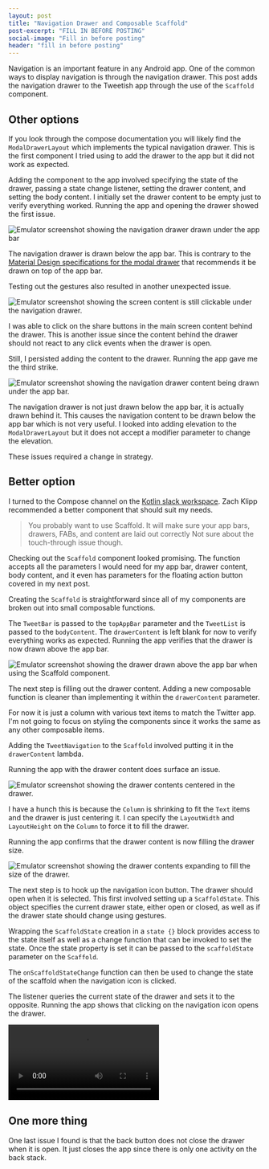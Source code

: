 ```yaml
---
layout: post
title: "Navigation Drawer and Composable Scaffold"
post-excerpt: "FILL IN BEFORE POSTING"
social-image: "Fill in before posting"
header: "fill in before posting"
---
```


Navigation is an important feature in any Android app. One of the common ways to display navigation is through the navigation drawer. This post adds the navigation drawer to the Tweetish app through the use of the `Scaffold` component.

## Other options

If you look through the compose documentation you will likely find the `ModalDrawerLayout` which implements the typical navigation drawer. This is the first component I tried using to add the drawer to the app but it did not work as expected.

Adding the component to the app involved specifying the state of the drawer, passing a state change listener, setting the drawer content, and setting the body content. I initially set the drawer content to be empty just to verify everything worked. Running the app and opening the drawer showed the first issue.

<div class="center-screenshot">
    <img class="post-device-screenshot" src="/assets/images/compose_10/drawer_under_app_bar.png" alt="Emulator screenshot showing the navigation drawer drawn under the app bar"/>
</div>

The navigation drawer is drawn below the app bar. This is contrary to the [Material Design specifications for the modal drawer](https://material.io/components/navigation-drawer/#modal-drawer) that recommends it be drawn on top of the app bar.

Testing out the gestures also resulted in another unexpected issue.

<div class="center-screenshot">
    <img class="post-device-screenshot" src="/assets/images/compose_10/body_content_still_clickable.png" alt="Emulator screenshot showing the screen content is still clickable under the navigation drawer."/>
</div>

I was able to click on the share buttons in the main screen content behind the drawer. This is another issue since the content behind the drawer should not react to any click events when the drawer is open.

Still, I persisted adding the content to the drawer. Running the app gave me the third strike.

<div class="center-screenshot">
    <img class="post-device-screenshot" src="/assets/images/compose_10/drawer_content_under_app_bar.png" alt="Emulator screenshot showing the navigation drawer content being drawn under the app bar."/>
</div>

The navigation drawer is not just drawn below the app bar, it is actually drawn behind it. This causes the navigation content to be drawn below the app bar which is not very useful. I looked into adding elevation to the `ModalDrawerLayout` but it does not accept a modifier parameter to change the elevation.

These issues required a change in strategy.

## Better option

I turned to the Compose channel on the [Kotlin slack workspace](http://slack.kotlinlang.org/). Zach Klipp recommended a better component that should suit my needs.

> You probably want to use Scaffold.
> It will make sure your app bars, drawers, FABs, and content are laid out correctly
> Not sure about the touch-through issue though.

Checking out the `Scaffold` component looked promising. The function accepts all the parameters I would need for my app bar, drawer content, body content, and it even has parameters for the floating action button covered in my next post.

<script src="https://gist.github.com/BrianGardnerAtl/80da9438d06ef4f2ff12627783b6d857.js"></script>

Creating the `Scaffold` is straightforward since all of my components are broken out into small composable functions.

<script src="https://gist.github.com/BrianGardnerAtl/98cc1a81c7e538fe6e5d21faac28b4e9.js"></script>

The `TweetBar` is passed to the `topAppBar` parameter and the `TweetList` is passed to the `bodyContent`. The `drawerContent` is left blank for now to verify everything works as expected. Running the app verifies that the drawer is now drawn above the app bar.

<div class="center-screenshot">
    <img class="post-device-screenshot" src="/assets/images/compose_10/drawer_above_app_bar.png" alt="Emulator screenshot showing the drawer drawn above the app bar when using the Scaffold component."/>
</div>

The next step is filling out the drawer content. Adding a new composable function is cleaner than implementing it within the `drawerContent` parameter.

<script src="https://gist.github.com/BrianGardnerAtl/85fb91f5434b5e52a89680147195d2b4.js"></script>

For now it is just a column with various text items to match the Twitter app. I'm not going to focus on styling the components since it works the same as any other composable items.

Adding the `TweetNavigation` to the `Scaffold` involved putting it in the `drawerContent` lambda.

<script src="https://gist.github.com/BrianGardnerAtl/f037d0cf86216a1094796b8bc60a60b6.js"></script>

Running the app with the drawer content does surface an issue.

<div class="center-screenshot">
    <img class="post-device-screenshot" src="/assets/images/compose_10/drawer_content_centered.png" alt="Emulator screenshot showing the drawer contents centered in the drawer."/>
</div>

I have a hunch this is because the `Column` is shrinking to fit the `Text` items and the drawer is just centering it. I can specify the `LayoutWidth` and `LayoutHeight` on the `Column` to force it to fill the drawer.

<script src="https://gist.github.com/BrianGardnerAtl/c76073d668e10269689ab8048ddd5fce.js"></script>

Running the app confirms that the drawer content is now filling the drawer size.

<div class="center-screenshot">
    <img class="post-device-screenshot" src="/assets/images/compose_10/drawer_contents_expanded.png" alt="Emulator screenshot showing the drawer contents expanding to fill the size of the drawer."/>
</div>

The next step is to hook up the navigation icon button. The drawer should open when it is selected. This first involved setting up a `ScaffoldState`. This object specifies the current drawer state, either open or closed, as well as if the drawer state should change using gestures.

Wrapping the `ScaffoldState` creation in a `state {}` block provides access to the state itself as well as a change function that can be invoked to set the state. Once the state property is set it can be passed to the `scaffoldState` parameter on the `Scaffold`.

<script src="https://gist.github.com/BrianGardnerAtl/a0b40791f36e6c320c76789a773a9673.js"></script>

The `onScaffoldStateChange` function can then be used to change the state of the scaffold when the navigation icon is clicked.

<script src="https://gist.github.com/BrianGardnerAtl/e29ef93dce14b7f0a9b123d6a6b9f13c.js"></script>

The listener queries the current state of the drawer and sets it to the opposite. Running the app shows that clicking on the navigation icon opens the drawer.

<div class="center-screenshot">
    <video class="post-emulator-recording" controls preload="auto">
        <source src="/assets/images/compose_10/drawer_opens_on_nav_icon_click.webm" type="video/webm">
        Emulator screen recording of the navigation drawer opening when the navigation icon is clicked.
    </video>
</div>

## One more thing

One last issue I found is that the back button does not close the drawer when it is open. It just closes the app since there is only one activity on the back stack.
